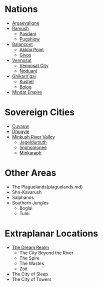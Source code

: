 # Nations
* [Argaevaligne](argaevaligne.md)
* [Ramush](ramush.md)
  * [Pasdani](pasdani.md)
  * [Pugshlow](pugshlow.md)
* [Balancont](balancont.md)
  * [Akklai Point](akklai_point.md)
  * [Givos](givos.md)
* [Vennosat](vennosat.md)
  * [Vennosat City](vennosat_city.md)
  * [Noduan](noduan.md))
* [Ghikarn'gai](ghikarngi.md)
  * [Kushel](kushel.md)
  * [Bolog](bolog.md)
* [Mindat Empire](mindat_empire.md)

# Sovereign Cities
* [Cuvauw](cuvauw.md)
* [Dhugyle](dhugyle.md)
* [Minkush River Valley](minkush_river_valley.md)
  * [Jegeldumuth](jegeldumuth.md)
  * [Imphomonee](imphomonee.md)
  * [Minkaraph](minkaraph.md)

# Other Areas
* The Plaguelands(plaguelands.md)
* Shn-Kavarush
* Salphanos
* Southern Jungles
  * Boglai
  * Tuloi

# Extraplanar Locations
* [The Dream Realm](../01_primer/dream_realm.md)
  * The City Beyond the River
  * The Spire
  * The Wastes
  * Zoit
* The City of Sleep
* The City of Towers
